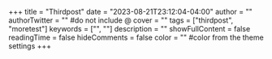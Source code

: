 +++
title = "Thirdpost"
date = "2023-08-21T23:12:04-04:00"
author = ""
authorTwitter = "" #do not include @
cover = ""
tags = ["thirdpost", "moretest"]
keywords = ["", ""]
description = ""
showFullContent = false
readingTime = false
hideComments = false
color = "" #color from the theme settings
+++
